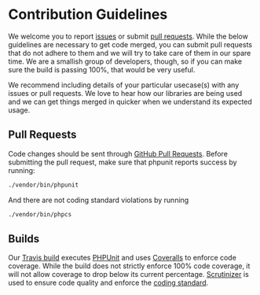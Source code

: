 # Contribution Guidelines
We welcome you to report [issues](/../../issues) or submit [pull requests](/../../pulls).  While the below guidelines are necessary to get code merged, you can
submit pull requests that do not adhere to them and we will try to take care of them in our spare time.  We are a smallish group of developers,
though, so if you can make sure the build is passing 100%, that would be very useful.

We recommend including details of your particular usecase(s) with any issues or pull requests.  We love to hear how our libraries are being used
and we can get things merged in quicker when we understand its expected usage.

## Pull Requests
Code changes should be sent through [GitHub Pull Requests](/../../pulls).  Before submitting the pull request, make sure that phpunit reports success
by running:
```sh
./vendor/bin/phpunit
```
And there are not coding standard violations by running
```sh
./vendor/bin/phpcs
```

## Builds
Our [Travis build](https://travis-ci.org/traderinteractive/memoize-php) executes [PHPUnit](http://www.phpunit.de) and uses [Coveralls](https://coveralls.io/) to enforce code coverage.
While the build does not strictly enforce 100% code coverage, it will not allow coverage to drop below its current percentage.
[Scrutinizer](https://scrutinizer-ci.com/) is used to ensure code quality and enforce the [coding standard](http://www.php-fig.org/psr/psr-2/).

